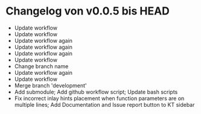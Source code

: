 # Changelog von v0.0.5 bis HEAD

- Update workflow
- Update workflow
- Update workflow again
- Update workflow again
- Update workflow again
- Update workflow
- Change branch name
- Update workflow again
- Update workflow
- Merge branch 'development'
- Add submodule; Add github workflow script; Update bash scripts
- Fix incorrect inlay hints placement when function parameters are on multiple lines; Add Documentation and Issue report button to KT sidebar
